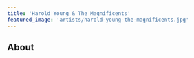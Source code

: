 ```yaml
---
title: 'Harold Young & The Magnificents'
featured_image: 'artists/harold-young-the-magnificents.jpg'
---
```


## About


